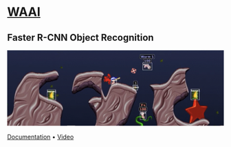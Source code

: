 # [WAAI](https://waai.zemke.io)

## Faster R-CNN Object Recognition

![Object Recognition Bounding Boxes](https://raw.githubusercontent.com/Zemke/waai/main/internet/img/recog.png)

[Documentation](https://waai.zemke.io/object-recognition) • [Video](https://www.youtube.com/watch?v=3sq1OArzWF8)

